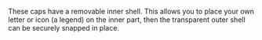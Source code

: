 These caps have a removable inner shell. This allows you to place your own letter or icon (a legend) on the inner part, then the transparent outer shell can be securely snapped in place.
